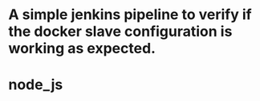 # A simple jenkins pipeline to verify if the docker slave configuration is working as expected.
# node_js
